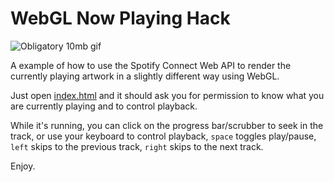 WebGL Now Playing Hack
======================

![Obligatory 10mb gif](kung10mb.gif)

A example of how to use the Spotify Connect Web API to render the currently playing artwork in a slightly different way using WebGL.

Just open [index.html](index.html) and it should ask you for permission to know what you are currently playing and to control playback.

While it's running, you can click on the progress bar/scrubber to seek in the track, or use your keyboard to control playback, `space` toggles play/pause, `left` skips to the previous track, `right` skips to the next track.

Enjoy.
